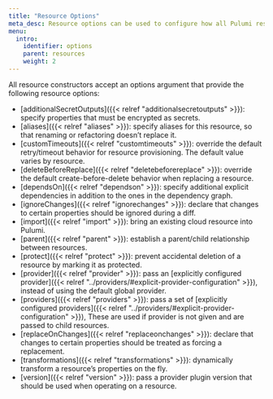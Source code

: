 ```yaml
---
title: "Resource Options"
meta_desc: Resource options can be used to configure how all Pulumi resources are managed.
menu:
  intro:
    identifier: options
    parent: resources
    weight: 2
---
```


All resource constructors accept an options argument that provide the following resource options:

- [additionalSecretOutputs]({{< relref "additionalsecretoutputs" >}}): specify properties that must be encrypted as secrets.
- [aliases]({{< relref "aliases" >}}): specify aliases for this resource, so that renaming or refactoring doesn’t replace it.
- [customTimeouts]({{< relref "customtimeouts" >}}): override the default retry/timeout behavior for resource provisioning. The default value varies by resource.
- [deleteBeforeReplace]({{< relref "deletebeforereplace" >}}): override the default create-before-delete behavior when replacing a resource.
- [dependsOn]({{< relref "dependson" >}}): specify additional explicit dependencies in addition to the ones in the dependency graph.
- [ignoreChanges]({{< relref "ignorechanges" >}}): declare that changes to certain properties should be ignored during a diff.
- [import]({{< relref "import" >}}): bring an existing cloud resource into Pulumi.
- [parent]({{< relref "parent" >}}): establish a parent/child relationship between resources.
- [protect]({{< relref "protect" >}}): prevent accidental deletion of a resource by marking it as protected.
- [provider]({{< relref "provider" >}}): pass an [explicitly configured provider]({{< relref "../providers/#explicit-provider-configuration" >}}), instead of using the default global provider.
- [providers]({{< relref "providers" >}}): pass a set of [explicitly configured providers]({{< relref "../providers/#explicit-provider-configuration" >}}), These are used if provider is not given and are passed to child resources.
- [replaceOnChanges]({{< relref "replaceonchanges" >}}): declare that changes to certain properties should be treated as forcing a replacement.
- [transformations]({{< relref "transformations" >}}): dynamically transform a resource’s properties on the fly.
- [version]({{< relref "version" >}}): pass a provider plugin version that should be used when operating on a resource.

